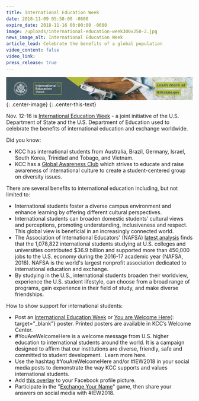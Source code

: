```yaml
---
title: International Education Week
date: 2018-11-09 05:58:00 -0600
expire_date: 2018-11-16 00:00:00 -0600
image: /uploads/international-education-week300x250-2.jpg
news_image_alt: International Education Week
article_lead: Celebrate the benefits of a global population
video_content: false
video_link:
press_release: true
---
```


![](/uploads/international-education-week728x90.jpg){: .center-image}
{: .center-this-text}

Nov. 12-16 is [International Education Week](https://iew.state.gov/) - a joint initiative of the U.S. Department of State and the U.S. Department of Education used to celebrate the benefits of international education and exchange worldwide.

Did you know:

* KCC has international students from Australia, Brazil, Germany, Israel, South Korea, Trinidad and Tobago, and Vietnam.
* KCC has a [Global Awareness Club](http://www.kcc.edu/students/studentlife/clubs/Pages/global-awareness-club.aspx) which strives to educate and raise awareness of international culture to create a student-centered group on diversity issues.

There are several benefits to international education including, but not limited to:

* International students foster a diverse campus environment and enhance learning by offering different cultural perspectives.
* International students can broaden domestic students’ cultural views and perceptions, promoting understanding, inclusiveness and respect. This global view is beneficial in an increasingly connected world.
* The Association of International Educators' (NAFSA) [latest analysis](http://www.nafsa.org/_/File/_/infographic_econ_value_2017.pdf) finds that the 1,078,822 international students studying at U.S. colleges and universities contributed $36.9 billion and supported more than 450,000 jobs to the U.S. economy during the 2016-17 academic year (NAFSA, 2016). NAFSA is the world's largest nonprofit association dedicated to international education and exchange.
* By studying in the U.S., international students broaden their worldview, experience the U.S. student lifestyle, can choose from a broad range of programs, gain experience in their field of study, and make diverse friendships.

How to show support for international students:

* Post an [International Education Week](http://www.kcc.edu/admissions/Documents/International%20Education%20Week%202018/IEW_GeneralPoster_Design%202.pdf) or [You are Welcome Here](http://www.kcc.edu/admissions/Documents/International%20Education%20Week%202018/YouAreWelcomeHere_Poster1.pdf){: target="_blank"} poster. Printed posters are available in KCC’s Welcome Center.
* #YouAreWelcomeHere is a welcome message from U.S. higher education to international students around the world. It is a campaign designed to affirm that our institutions are diverse, friendly, safe and committed to student development.  Learn more here.
* Use the hashtag #YouAreWelcomeHere and/or #IEW2018 in your social media posts to demonstrate the way KCC supports and values international students.
* Add [this overlay](https://profile.actionsprout.com/o/C8C7C7) to your Facebook profile picture.   
* Participate in the "[Exchange Your Name](https://iew.state.gov/exchange-your-name/?utm_source=instagram&amp;utm_medium=game&amp;utm_campaign=exchange_your_name)" game, then share your answers on social media with #IEW2018.